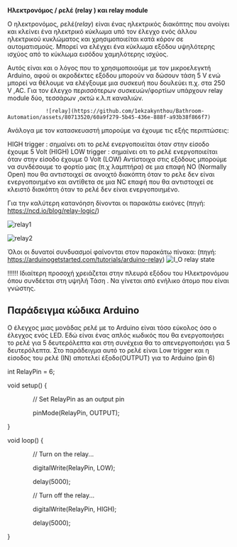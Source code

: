 ﻿**Ηλεκτρονόμος / ρελέ (relay ) και relay module**

Ο ηλεκτρονόμος, ρελέ(*relay*)  είναι ένας ηλεκτρικός διακόπτης που ανοίγει και κλείνει ένα ηλεκτρικό κύκλωμα υπό τον έλεγχο ενός άλλου ηλεκτρικού κυκλώματος και χρησιμοποιείται κατά κόρον σε αυτοματισμούς. Μπορεί  να ελέγχει ένα κύκλωμα εξόδου υψηλότερης ισχύος από το κύκλωμα εισόδου χαμηλότερης ισχύος.

Αυτός είναι και ο λόγος που το χρησιμοποιούμε με τον μικροελεγκτή Arduino, αφού οι ακροδέκτες εξόδου μπορούν να δώσουν τάση  5 V ενώ μπορεί να θέλουμε να ελέγξουμε μια συσκευή που δουλεύει π.χ. στα 250 V  ,AC. Για τον έλεγχο περισσότερων συσκευών/φορτίων υπάρχουν relay module  δύο, τεσσάρων ,οκτώ κ.λ.π καναλιών.


                ![relay](https://github.com/1ekzakynthou/Bathroom-Automation/assets/80713520/60a9f279-5b45-436e-888f-a93b38f866f7)














Ανάλογα  με τον κατασκευαστή μπορούμε να έχουμε τις εξής περιπτώσεις:

HIGH trigger : σημαίνει οτι το ρελέ ενεργοποιείται όταν στην είσοδο έχουμε 5 Volt (HIGH)
LOW trigger : σημαίνει οτι το ρελέ ενεργοποιείται όταν στην είσοδο έχουμε 0 Volt (LOW)
Αντίστοιχα στις εξόδους μπορούμε να συνδέσουμε το φορτίο μας (π.χ λαμπτήρα) σε μια  επαφή 
NO (Normally Open) που θα αντιστοιχεί σε ανοιχτό διακόπτη όταν το ρελε δεν είναι ενεργοποιημένο και αντίθετα σε μια NC επαφή που θα αντιστοιχεί σε κλειστό διακόπτη όταν το ρελέ δεν είναι ενεργοποιημένο.

Για την καλύτερη κατανόηση δίνονται οι παρακάτω εικόνες (πηγή: <https://ncd.io/blog/relay-logic/>)

![relay1](https://github.com/1ekzakynthou/Bathroom-Automation/assets/80713520/695f328b-cc02-4c2e-b39d-c291299c87ca)


![relay2](https://github.com/1ekzakynthou/Bathroom-Automation/assets/80713520/38851588-caf8-4fab-af55-64115173d904)

















Όλοι οι δυνατοί συνδυασμοί φαίνονται στον παρακάτω πίνακα: 
(πηγή: https://arduinogetstarted.com/tutorials/arduino-relay)
![I_O relay state](https://github.com/1ekzakynthou/Bathroom-Automation/assets/80713520/0f7d9079-f1c4-4ff7-b271-8fa92e49dac2)



!!!!!! Ιδιαίτερη προσοχή χρειάζεται στην πλευρά εξόδου του Ηλεκτρονόμου όπου συνδέεται στη υψηλή Τάση . Να γίνεται από ενήλικο άτομο που είναι γνώστης.

## <a name="arduino-example-code"></a>**Παράδειγμα κώδικα Arduino**
Ο έλεγχος μιας μονάδας ρελέ με το Arduino είναι τόσο εύκολος όσο ο έλεγχος ενός LED. Εδώ είναι ένας απλός κωδικός που θα ενεργοποιήσει το ρελέ για 5 δευτερόλεπτα και στη συνέχεια θα το απενεργοποιήσει για 5 δευτερόλεπτα. Στο παράδειγμα αυτό το ρελέ είναι Low trigger και η είσοδος του ρελέ (ΙΝ) αποτελεί έξοδο(OUTPUT) για το Arduino (pin 6)


int RelayPin = 6;

void setup() {

`        `// Set RelayPin as an output pin

`        `pinMode(RelayPin, OUTPUT);

}

void loop() {

`        `// Turn on the relay...

`        `digitalWrite(RelayPin, LOW);

`        `delay(5000);



`        `// Turn off the relay...

`        `digitalWrite(RelayPin, HIGH);

`        `delay(5000);

}
###

